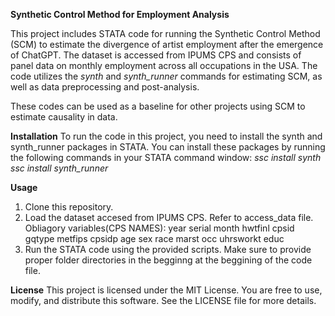 **Synthetic Control Method for Employment Analysis**

This project includes STATA code for running the Synthetic Control Method (SCM) to estimate the divergence of artist employment after the emergence of ChatGPT. The dataset is accessed from IPUMS CPS and consists of panel data on monthly employment across all occupations in the USA. The code utilizes the _synth_ and _synth_runner_ commands for estimating SCM, as well as data preprocessing and post-analysis.

These codes can be used as a baseline for other projects using SCM to estimate causality in data.

**Installation**
To run the code in this project, you need to install the synth and synth_runner packages in STATA. You can install these packages by running the following commands in your STATA command window:
_ssc install synth_
_ssc install synth_runner_

**Usage**
1) Clone this repository.
2) Load the dataset accesed from IPUMS CPS. Refer to access_data file. Obliagory variables(CPS NAMES): year serial month hwtfinl cpsid gqtype metfips cpsidp age sex race marst occ uhrsworkt educ 
3) Run the STATA code using the provided scripts. Make sure to provide proper folder directories in the begginng at the beggining of the code file.

**License**
This project is licensed under the MIT License. You are free to use, modify, and distribute this software. See the LICENSE file for more details.
